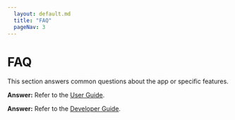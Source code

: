 ```yaml
---
  layout: default.md
  title: "FAQ"
  pageNav: 3
---
```


<!-- * Table of Contents -->
<page-nav-print />

<!-- -------------------------------------------------------------------------------------------------------------------- -->

# FAQ

<box type="tip">
This section answers common questions about the app or specific features.
</box>




<panel header="**Question:** How do I learn to use MarkBind?">

**Answer:** Refer to the [User Guide](https://markbind.org/userGuide/gettingStarted.html).
</panel>
<br>
<panel header="**Question:** How do I contribute to MarkBind?">

**Answer:** Refer to the [Developer Guide](https://markbind.org/devdocs/devGuide/devGuide.html).
</panel>